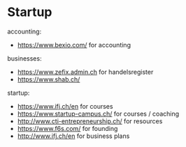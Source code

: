 # Startup

accounting:
- https://www.bexio.com/ for accounting

businesses:
- https://www.zefix.admin.ch for handelsregister  
- https://www.shab.ch/

startup:
- https://www.ifj.ch/en for courses
- https://www.startup-campus.ch/ for courses / coaching
- http://www.cti-entrepreneurship.ch/ for resources
- https://www.f6s.com/ for founding
- http://www.ifj.ch/en for business plans